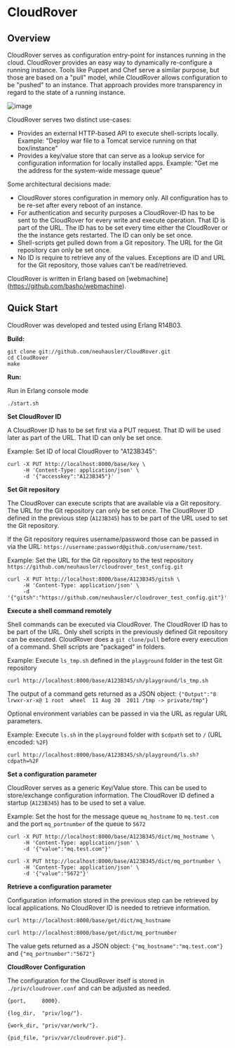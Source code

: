 # CloudRover

## Overview

CloudRover serves as configuration entry-point for instances running in the cloud. CloudRover provides an easy way to dynamically re-configure a running instance. Tools like Puppet and Chef serve a similar purpose, but those are based on a "pull" model, while CloudRover allows configuration to be "pushed" to an instance. That approach provides more transparency in regard to the state of a running instance.

![image](https://github.com/neuhausler/CloudRover/blob/master/CloudRover.jpg?raw=true)

CloudRover serves two distinct use-cases:

 * Provides an external HTTP-based API to execute shell-scripts locally. Example: "Deploy war file to a Tomcat service running on that box/instance"
 * Provides a key/value store that can serve as a lookup service for configuration information for locally installed apps. Example: "Get me the address for the system-wide message queue"


Some architectural decisions made:

 * CloudRover stores configuration in memory only. All configuration has to be re-set after every reboot of an instance.
 * For authentication and security purposes a CloudRover-ID has to be sent to the CloudRover for every write and execute operation. That ID is part of the URL. The ID has to be set every time either the CloudRover or the the instance gets restarted. The ID can only be set once.
 * Shell-scripts get pulled down from a Git repository. The URL for the Git repository can only be set once.
 * No ID is require to retrieve any of the values. Exceptions are ID and URL for the Git repository, those values can't be read/retrieved. 


CloudRover is written in Erlang based on [webmachine] (https://github.com/basho/webmachine).

## Quick Start

CloudRover was developed and tested using Erlang R14B03.

**Build:**

```
git clone git://github.com/neuhausler/CloudRover.git
cd CloudRover
make
```

**Run:**

Run in Erlang console mode

```
./start.sh
```

**Set CloudRover ID**

A CloudRover ID has to be set first via a PUT request. That ID will be used later as part of the URL. That ID can only be set once.

Example: Set ID of local CloudRover to "A123B345":

```
curl -X PUT http://localhost:8000/base/key \
     -H 'Content-Type: application/json' \
     -d '{"accesskey":"A123B345"}'
```

**Set Git repository**

The CloudRover can execute scripts that are available via a Git repository. The URL for the Git repository can only be set once. The CloudRover ID defined in the previous step (`A123B345`) has to be part of the URL used to set the Git repository.

If the Git repository requires username/password those can be passed in via the URL: `https://username:password@github.com/username/test`.

Example: Set the URL for the Git repository to the test repository `https://github.com/neuhausler/cloudrover_test_config.git`
 
```
curl -X PUT http://localhost:8000/base/A123B345/gitsh \
     -H 'Content-Type: application/json' \
     -d '{"gitsh":"https://github.com/neuhausler/cloudrover_test_config.git"}'
```

**Execute a shell command remotely**

Shell commands can be executed via CloudRover. The CloudRover ID has to be part of the URL. Only shell scripts in the previously defined Git repository can be executed. CloudRover does a `git clone/pull` before every execution of a command. Shell scripts are "packaged" in folders.

Example: Execute `ls_tmp.sh` defined in the `playground` folder in the test Git repository

```
curl http://localhost:8000/base/A123B345/sh/playground/ls_tmp.sh
```

The output of a command gets returned as a JSON object: `{"Output":"8 lrwxr-xr-x@ 1 root  wheel  11 Aug 20  2011 /tmp -> private/tmp"}`


Optional environment variables can be passed in via the URL as regular URL parameters.

Example: Execute `ls.sh` in the `playground` folder with `$cdpath` set to `/` (URL encoded: `%2F`)


```
curl http://localhost:8000/base/A123B345/sh/playground/ls.sh?cdpath=%2F
```

**Set a configuration parameter**

CloudRover serves as a generic Key/Value store. This can be used to store/exchange configuration information. The CloudRover ID defined a startup (`A123B345`) has to be used to set a value.

Example: Set the host for the message queue `mq_hostname` to `mq.test.com` and the port `mq_portnumber` of the queue to `5672`

```
curl -X PUT http://localhost:8000/base/A123B345/dict/mq_hostname \
     -H 'Content-Type: application/json' \
     -d '{"value":"mq.test.com"}'

curl -X PUT http://localhost:8000/base/A123B345/dict/mq_portnumber \
     -H 'Content-Type: application/json' \
     -d '{"value":"5672"}'
```

**Retrieve a configuration parameter**

Configuration information stored in the previous step can be retrieved by local applications. No CloudRover ID is needed to retrieve information.

```
curl http://localhost:8000/base/get/dict/mq_hostname

curl http://localhost:8000/base/get/dict/mq_portnumber
```

The value gets returned as a JSON object: `{"mq_hostname":"mq.test.com"}` and `{"mq_portnumber":"5672"}`

**CloudRover Configuration**

The configuration for the CloudRover itself is stored in `./priv/cloudrover.conf` and can be adjusted as needed.
```
{port,     8000}.

{log_dir,  "priv/log/"}.

{work_dir, "priv/var/work/"}.

{pid_file, "priv/var/cloudrover.pid"}.
```

